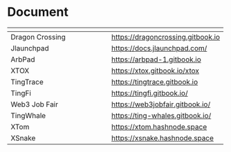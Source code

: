 # Document



<table><thead><tr><th width="217"></th><th></th></tr></thead><tbody><tr><td>Dragon Crossing</td><td><a href="https://dragoncrossing.gitbook.io">https://dragoncrossing.gitbook.io</a></td></tr><tr><td>Jlaunchpad</td><td><a href="https://docs.jlaunchpad.com/">https://docs.jlaunchpad.com/</a></td></tr><tr><td>ArbPad</td><td><a href="https://arbpad-1.gitbook.io">https://arbpad-1.gitbook.io</a></td></tr><tr><td>XTOX</td><td><a href="https://xtox.gitbook.io/xtox">https://xtox.gitbook.io/xtox</a></td></tr><tr><td>TingTrace</td><td><a href="https://tingtrace.gitbook.io">https://tingtrace.gitbook.io</a></td></tr><tr><td>TingFi</td><td><a href="https://tingfi.gitbook.io/">https://tingfi.gitbook.io/</a></td></tr><tr><td>Web3 Job Fair</td><td><a href="https://web3jobfair.gitbook.io/">https://web3jobfair.gitbook.io/</a></td></tr><tr><td>TingWhale</td><td><a href="https://ting-whales.gitbook.io/">https://ting-whales.gitbook.io/</a></td></tr><tr><td>XTom</td><td><a href="https://xtom.hashnode.space">https://xtom.hashnode.space</a></td></tr><tr><td>XSnake</td><td><a href="https://xsnake.hashnode.space">https://xsnake.hashnode.space</a></td></tr></tbody></table>

